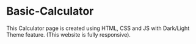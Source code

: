 # Basic-Calculator
This Calculator page is created using HTML, CSS and JS with Dark/Light Theme feature. (This website is fully responsive). 
